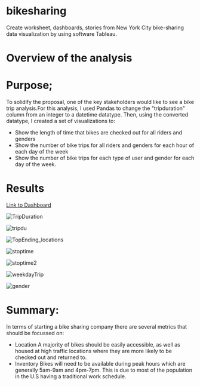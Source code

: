 # bikesharing
Create worksheet, dashboards, stories from New York City bike-sharing data visualization by using software Tableau.

# Overview of the analysis

# Purpose;
   To solidify the proposal, one of the key stakeholders would like to see a bike trip analysis.For this analysis,
   I used Pandas to change the "tripduration" column from an integer to a datetime datatype. Then, using the converted datatype, 
   I created a set of visualizations to:
   - Show the length of time that bikes are checked out for all riders and genders
   -  Show the number of bike trips for all riders and genders for each hour of each day of the week
   -  Show the number of bike trips for each type of user and gender for each day of the week.

# Results
[Link to Dashboard](https://public.tableau.com/views/NYCCitiBikeShare/NYC-Dashboard?:language=en-US&:display_count=n&:origin=viz_share_link)

![TripDuration](https://user-images.githubusercontent.com/77947860/162652207-d41fcf26-f0ff-4386-b2d9-e17b3ed0c475.png)

![tripdu](https://user-images.githubusercontent.com/77947860/162652269-d335f77f-afea-4a5f-b4dc-46c342005152.png)


![TopEnding_locations](https://user-images.githubusercontent.com/77947860/162652302-b88f14b6-f5ea-4323-a930-12e972bd0b50.png)

![stoptime](https://user-images.githubusercontent.com/77947860/162652322-06a342c2-5241-4bd9-a409-e32ed3baf973.png)

![stoptime2](https://user-images.githubusercontent.com/77947860/162652807-fb22d2c2-7e1d-4649-a9f0-ef148c39ac87.png)

![weekdayTrip](https://user-images.githubusercontent.com/77947860/162652828-838792f4-e1cd-4521-9f66-42908b18d94e.png)

![gender](https://user-images.githubusercontent.com/77947860/162652849-7b1ea54f-7a58-47c3-a097-aa1e51826cfd.png)


# Summary:

 In terms of starting a bike sharing company there are several metrics that should be focussed on:

 - Location A majority of bikes should be easily accessible, as well as housed at high traffic locations where they
     are more likely to be checked out and returned to.
 - Inventory Bikes will need to be available during peak hours which are generally 5am-9am and 4pm-7pm. This is due to most of
  the population in the U.S having a traditional work schedule.











